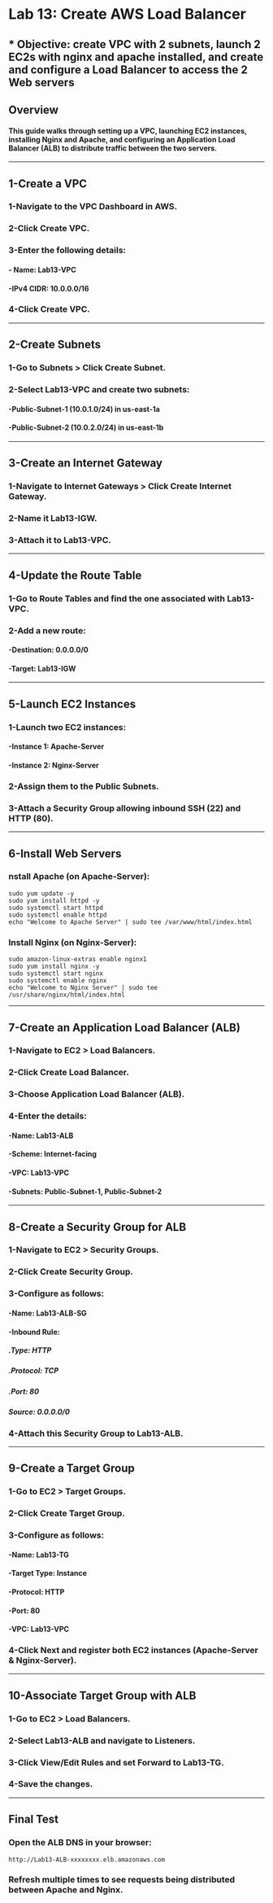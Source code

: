 # Lab 13: Create AWS Load Balancer
## * Objective: create VPC with 2 subnets, launch 2 EC2s with nginx and apache installed, and create and configure a Load Balancer to access the 2 Web servers
## Overview
#### This guide walks through setting up a VPC, launching EC2 instances, installing Nginx and Apache, and configuring an Application Load Balancer (ALB) to distribute traffic between the two servers.
---
## 1-Create a VPC
### 1-Navigate to the VPC Dashboard in AWS.
### 2-Click Create VPC.
### 3-Enter the following details:
#### - Name: Lab13-VPC
#### -IPv4 CIDR: 10.0.0.0/16
### 4-Click Create VPC.
---
## 2-Create Subnets
### 1-Go to Subnets > Click Create Subnet.
### 2-Select Lab13-VPC and create two subnets:
#### -Public-Subnet-1 (10.0.1.0/24) in us-east-1a
#### -Public-Subnet-2 (10.0.2.0/24) in us-east-1b
---
## 3-Create an Internet Gateway
### 1-Navigate to Internet Gateways > Click Create Internet Gateway.
### 2-Name it Lab13-IGW.
### 3-Attach it to Lab13-VPC.
---
## 4-Update the Route Table
### 1-Go to Route Tables and find the one associated with Lab13-VPC.
### 2-Add a new route:
#### -Destination: 0.0.0.0/0
#### -Target: Lab13-IGW
---
## 5-Launch EC2 Instances
### 1-Launch two EC2 instances:
#### -Instance 1: Apache-Server
#### -Instance 2: Nginx-Server
### 2-Assign them to the Public Subnets.
### 3-Attach a Security Group allowing inbound SSH (22) and HTTP (80).
---
## 6-Install Web Servers
### nstall Apache (on Apache-Server):
```
sudo yum update -y
sudo yum install httpd -y
sudo systemctl start httpd
sudo systemctl enable httpd
echo "Welcome to Apache Server" | sudo tee /var/www/html/index.html
```
### Install Nginx (on Nginx-Server):
```
sudo amazon-linux-extras enable nginx1
sudo yum install nginx -y
sudo systemctl start nginx
sudo systemctl enable nginx
echo "Welcome to Nginx Server" | sudo tee /usr/share/nginx/html/index.html
```
---
## 7-Create an Application Load Balancer (ALB)
### 1-Navigate to EC2 > Load Balancers.
### 2-Click Create Load Balancer.
### 3-Choose Application Load Balancer (ALB).
### 4-Enter the details:
#### -Name: Lab13-ALB
#### -Scheme: Internet-facing
#### -VPC: Lab13-VPC
#### -Subnets: Public-Subnet-1, Public-Subnet-2
---
## 8-Create a Security Group for ALB
### 1-Navigate to EC2 > Security Groups.
### 2-Click Create Security Group.
### 3-Configure as follows:
#### -Name: Lab13-ALB-SG
#### -Inbound Rule:
##### .Type: HTTP
##### .Protocol: TCP
##### .Port: 80
##### Source: 0.0.0.0/0
### 4-Attach this Security Group to Lab13-ALB.
---
## 9-Create a Target Group
### 1-Go to EC2 > Target Groups.
### 2-Click Create Target Group.
### 3-Configure as follows:
#### -Name: Lab13-TG
#### -Target Type: Instance
#### -Protocol: HTTP
#### -Port: 80
#### -VPC: Lab13-VPC
### 4-Click Next and register both EC2 instances (Apache-Server & Nginx-Server).
---
## 10-Associate Target Group with ALB
### 1-Go to EC2 > Load Balancers.
### 2-Select Lab13-ALB and navigate to Listeners.
### 3-Click View/Edit Rules and set Forward to Lab13-TG.
### 4-Save the changes.
---
## Final Test
### Open the ALB DNS in your browser:
```
http://Lab13-ALB-xxxxxxxx.elb.amazonaws.com
```
### Refresh multiple times to see requests being distributed between Apache and Nginx.















